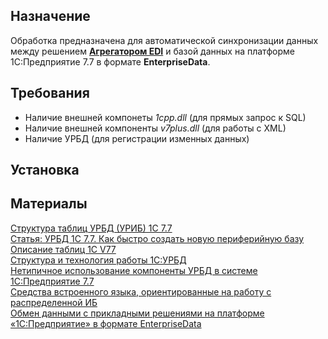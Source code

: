 
## Назначение ##

Обработка предназначена для автоматической синхронизации данных между решением **[Агрегатором EDI](http://infostart.ru/public/344684/ "Агрегатор EDI")** и базой данных на платформе 1C:Предприятие 7.7 в формате **EnterpriseData**.  

## Требования ##

- Наличие внешней компонеты *1cpp.dll* (для прямых запрос к SQL)  
- Наличие внешней компоненты *v7plus.dll* (для работы с XML)
- Наличие УРБД (для регистрации изменных данных) 


## Установка ##




## Материалы ##

[Структура таблиц УРБД (УРИБ) 1С 7.7](http://1c911.by/stati_1s/statya-struktura-tablic-urbd-urib-1s-77.htm)  
[Статья: УРБД 1С 7.7. Как быстро создать новую периферийную базу](http://1c911.by/stati_1s/statya-urbd-1s-77-kak-bystro-sozdat-novuyu-periferiynuyu-bazu.htm)  
[Описание таблиц 1С V77](http://www.script-coding.com/v77tables.html)  
[Структура и технология работы 1С:УРБД](http://oksla.narod.ru/urib.htm)  
[Нетипичное использование компоненты УРБД в системе 1С:Предприятие 7.7](http://kb.mista.ru/article.php?id=45)  
[Средства встроенного языка, ориентированные на работу с распределенной ИБ](http://tvs-sm.narod.ru/domains/1C/v77/articles/urbd/urbd006.html)    
[Обмен данными с прикладными решениями на платформе «1С:Предприятие» в формате EnterpriseData](https://its.1c.ru/db/metod8dev#content:5851:hdoc)
